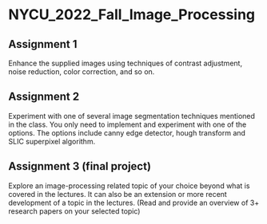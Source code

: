 # NYCU_2022_Fall_Image_Processing
## Assignment 1
Enhance the supplied images using techniques of contrast adjustment, noise reduction, color correction, and so on.
## Assignment 2
Experiment with one of several image segmentation techniques mentioned in the class. You only need to implement and experiment with one of the options. The options include canny edge detector, hough transform and SLIC superpixel algorithm.
## Assignment 3 (final project)
Explore an image-processing related topic of your choice beyond what is covered in the lectures. It can also be an extension or more recent development of a topic in the lectures. (Read and provide an overview of 3+ research papers on your selected topic)
